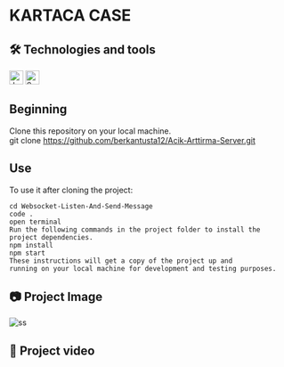 # KARTACA CASE

## 🛠  Technologies and tools

<p>



<img src="https://img.shields.io/badge/JavaScript-282C34?logo=javascript&logoColor=F7DF1E" alt="JavaScript logo" title="JavaScript" height="25" />
<img src="https://img.shields.io/badge/Websocket-282C34?logo=Socket.IO&logoColor=d8d8d8" alt="Socket.io logo" title="Socket.io" height="25" />
 

</p>

## Beginning 

Clone this repository on your local machine.
<br>
git clone https://github.com/berkantusta12/Acik-Arttirma-Server.git

## Use

To use it after cloning the project:
```
cd Websocket-Listen-And-Send-Message
code .
open terminal
Run the following commands in the project folder to install the project dependencies.
npm install
npm start
These instructions will get a copy of the project up and 
running on your local machine for development and testing purposes.
```

## 📷 Project Image

![ss](https://user-images.githubusercontent.com/108878204/229353423-5a91aabd-a3d8-40b4-afdd-efd3b5943f2c.png)



## 🎥 Project video


